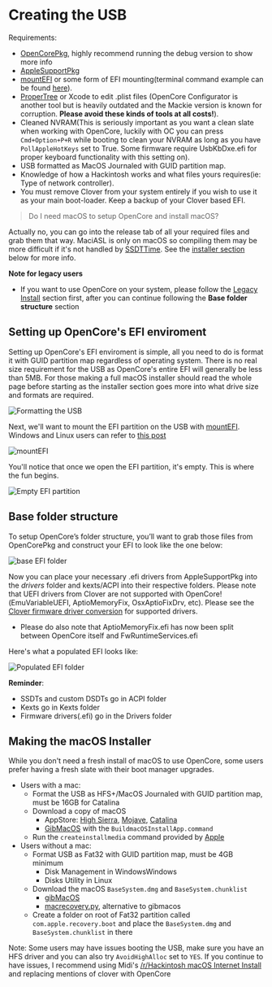 # Creating the USB

Requirements:

* [OpenCorePkg](https://github.com/acidanthera/OpenCorePkg/releases), highly recommend running the debug version to show more info
* [AppleSupportPkg](https://github.com/acidanthera/AppleSupportPkg/releases)
* [mountEFI](https://github.com/corpnewt/MountEFI) or some form of EFI mounting\(terminal command example can be found [here](https://themacadmin.com/2012/02/15/mounting-the-efi-boot-partition-on-mac-os-x/)\).
* [ProperTree](https://github.com/corpnewt/ProperTree) or Xcode to edit .plist files \(OpenCore Configurator is another tool but is heavily outdated and the Mackie version is known for corruption. **Please avoid these kinds of tools at all costs!**\).
* Cleaned NVRAM\(This is seriously important as you want a clean slate when working with OpenCore, luckily with OC you can press `Cmd+Option+P+R` while booting to clean your NVRAM as long as you have `PollAppleHotKeys` set to True. Some firmware require UsbKbDxe.efi for proper keyboard functionality with this setting on\).
* USB formatted as MacOS Journaled with GUID partition map.
* Knowledge of how a Hackintosh works and what files yours requires\(ie: Type of network controller\).
* You must remove Clover from your system entirely if you wish to use it as your main boot-loader. Keep a backup of your Clover based EFI.

> Do I need macOS to setup OpenCore and install macOS?

Actually no, you can go into the release tab of all your required files and grab them that way. MaciASL is only on macOS so compiling them may be more difficult if it's not handled by [SSDTTime](https://github.com/corpnewt/SSDTTime). See the [installer section](creating-the-usb.md#Making-an-installer) below for more info.

**Note for legacy users**

* If you want to use OpenCore on your system, please follow the [Legacy Install](extras/legacy.md) section first, after you can continue following the **Base folder structure** section

## Setting up OpenCore's EFI enviroment

Setting up OpenCore's EFI enviroment is simple, all you need to do is format it with GUID partition map regardless of operating system. There is no real size requirement for the USB as OpenCore's entire EFI will generally be less than 5MB. For those making a full macOS installer should read the whole page before starting as the installer section goes more into what drive size and formats are required.

![Formatting the USB](https://i.imgur.com/5uTJbgI.png)

Next, we'll want to mount the EFI partition on the USB with [mountEFI](https://github.com/corpnewt/MountEFI). Windows and Linux users can refer to [this post](https://noobsplanet.com/index.php?threads/how-to-mount-efi-partition-from-windows-linux-or-mac.56/)

![mountEFI](https://i.imgur.com/4l1oK8i.png)

You'll notice that once we open the EFI partition, it's empty. This is where the fun begins.

![Empty EFI partition](https://i.imgur.com/EDeZB3u.png)

## Base folder structure

To setup OpenCore’s folder structure, you’ll want to grab those files from OpenCorePkg and construct your EFI to look like the one below:

![base EFI folder](https://i.imgur.com/1Ssvqfw.png)

Now you can place your necessary .efi drivers from AppleSupportPkg into the _drivers_ folder and kexts/ACPI into their respective folders. Please note that UEFI drivers from Clover are not supported with OpenCore!\(EmuVariableUEFI, AptioMemoryFix, OsxAptioFixDrv, etc\). Please see the [Clover firmware driver conversion](https://github.com/khronokernel/Opencore-Vanilla-Desktop-Guide/blob/master/clover-conversion/clover-efi.md) for supported drivers.

* Please do also note that AptioMemoryFix.efi has now been split between OpenCore itself and FwRuntimeServices.efi

Here's what a populated EFI looks like:

![Populated EFI folder](https://i.imgur.com/HVuyghf.png)

**Reminder**:

* SSDTs and custom DSDTs go in ACPI folder
* Kexts go in Kexts folder
* Firmware drivers\(.efi\) go in the Drivers folder

## Making the macOS Installer

While you don't need a fresh install of macOS to use OpenCore, some users prefer having a fresh slate with their boot manager upgrades.

* Users with a mac:
  * Format the USB as HFS+/MacOS Journaled with GUID partition map, must be 16GB for Catalina
  * Download a copy of macOS
    * AppStore: [High Sierra](macappstores://itunes.apple.com/us/app/macos-high-sierra/id1246284741?mt=12), [Mojave](macappstores://itunes.apple.com/us/app/macos-mojave/id1398502828?mt=12), [Catalina](macappstores://itunes.apple.com/us/app/macos-catalina/id1466841314?mt=12)
    * [GibMacOS](https://github.com/corpnewt/gibMacOS) with the `BuildmacOSInstallApp.command`
  * Run the `createinstallmedia` command provided by [Apple](https://support.apple.com/en-us/HT201372)
* Users without a mac:
  * Format USB as Fat32 with GUID partition map, must be 4GB minimum
    * Disk Management in WindowsWindows
    * Disks Utility in Linux
  * Download the macOS `BaseSystem.dmg` and `BaseSystem.chunklist`
    * [gibMacOS](https://github.com/corpnewt/gibMacOS)
    * [macrecovery.py](https://github.com/acidanthera/MacInfoPkg/blob/master/macrecovery/macrecovery.py), alternative to gibmacos
  * Create a folder on root of Fat32 partition called `com.apple.recovery.boot` and place the `BaseSystem.dmg` and `BaseSystem.chunklist` in there

Note: Some users may have issues booting the USB, make sure you have an HFS driver and you can also try `AvoidHighAlloc` set to `YES`. If you continue to have issues, I recommend using Midi's [/r/Hackintosh macOS Internet Install](https://internet-install.gitbook.io/macos-internet-install/) and replacing mentions of clover with OpenCore

